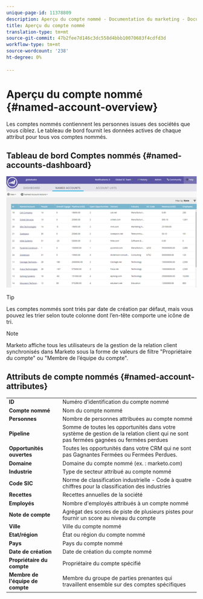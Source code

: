 ```yaml
---
unique-page-id: 11378809
description: Aperçu du compte nommé - Documentation du marketing - Documentation du produit
title: Aperçu du compte nommé
translation-type: tm+mt
source-git-commit: 47b2fee7d146c3dc558d4bbb10070683f4cdfd3d
workflow-type: tm+mt
source-wordcount: '238'
ht-degree: 0%

---
```



# Aperçu du compte nommé {#named-account-overview}

Les comptes nommés contiennent les personnes issues des sociétés que vous ciblez. Le tableau de bord fournit les données actives de chaque attribut pour tous vos comptes nommés.

## Tableau de bord Comptes nommés {#named-accounts-dashboard}

![](assets/one.png)

>[!TIP]
>
>Les comptes nommés sont triés par date de création par défaut, mais vous pouvez les trier selon toute colonne dont l’en-tête comporte une icône de tri.

>[!NOTE]
>
>Marketo affiche tous les utilisateurs de la gestion de la relation client synchronisés dans Marketo sous la forme de valeurs de filtre &quot;Propriétaire du compte&quot; ou &quot;Membre de l’équipe du compte&quot;.

## Attributs de compte nommés {#named-account-attributes}

<table> 
 <tbody> 
  <tr> 
   <td><strong>ID</strong></td> 
   <td>Numéro d’identification du compte nommé</td> 
  </tr> 
  <tr> 
   <td><strong>Compte nommé</strong></td> 
   <td>Nom du compte nommé</td> 
  </tr> 
  <tr> 
   <td><strong>Personnes</strong></td> 
   <td>Nombre de personnes attribuées au compte nommé</td> 
  </tr> 
  <tr> 
   <td><strong>Pipeline</strong></td> 
   <td>Somme de toutes les opportunités dans votre système de gestion de la relation client qui ne sont pas fermées gagnées ou fermées perdues</td> 
  </tr> 
  <tr> 
   <td><strong>Opportunités ouvertes</strong></td> 
   <td>Toutes les opportunités dans votre CRM qui ne sont pas Gagnantes Fermées ou Fermées Perdues.</td> 
  </tr> 
  <tr> 
   <td><strong>Domaine</strong></td> 
   <td>Domaine du compte nommé (ex. : marketo.com)</td> 
  </tr> 
  <tr> 
   <td><strong>Industrie</strong></td> 
   <td>Type de secteur attribué au compte nommé</td> 
  </tr> 
  <tr> 
   <td><strong>Code SIC</strong></td> 
   <td><span><strong></strong>Norme  <strong></strong>de  <strong></strong>classification industrielle - Code à quatre chiffres pour la classification des industries<br></span></td> 
  </tr> 
  <tr> 
   <td><strong>Recettes</strong></td> 
   <td>Recettes annuelles de la société</td> 
  </tr> 
  <tr> 
   <td><strong>Employés</strong></td> 
   <td>Nombre d'employés attribués à un compte nommé</td> 
  </tr> 
  <tr> 
   <td colspan="1"><strong>Note de compte</strong></td> 
   <td colspan="1">Agrégat des scores de piste de plusieurs pistes pour fournir un score au niveau du compte</td> 
  </tr> 
  <tr> 
   <td colspan="1"><strong>Ville</strong></td> 
   <td colspan="1">Ville du compte nommé</td> 
  </tr> 
  <tr> 
   <td colspan="1"><strong>Etat/région</strong></td> 
   <td colspan="1">État ou région du compte nommé</td> 
  </tr> 
  <tr> 
   <td colspan="1"><strong>Pays</strong></td> 
   <td colspan="1">Pays du compte nommé</td> 
  </tr> 
  <tr> 
   <td colspan="1"><strong>Date de création</strong></td> 
   <td colspan="1">Date de création du compte nommé</td> 
  </tr> 
  <tr> 
   <td colspan="1"><strong>Propriétaire du compte</strong></td> 
   <td colspan="1">Propriétaire du compte spécifié</td> 
  </tr> 
  <tr> 
   <td colspan="1"><strong>Membre de l'équipe de compte</strong></td> 
   <td colspan="1">Membre du groupe de parties prenantes qui travaillent ensemble sur des comptes spécifiques</td> 
  </tr> 
 </tbody> 
</table>

